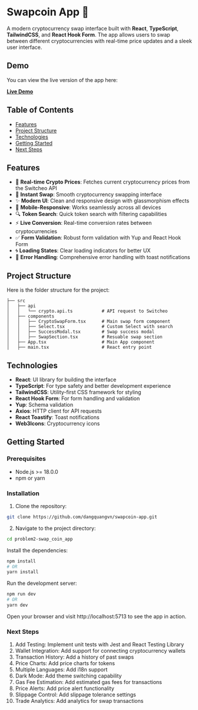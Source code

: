 # Swapcoin App 💱

A modern cryptocurrency swap interface built with **React**, **TypeScript**, **TailwindCSS**, and **React Hook Form**. The app allows users to swap between different cryptocurrencies with real-time price updates and a sleek user interface.

## Demo

You can view the live version of the app here:

**[Live Demo](https://dangquangvn.github.io/trandangquang_99tech/)**

## Table of Contents

- [Features](#features)
- [Project Structure](#project-structure)
- [Technologies](#technologies)
- [Getting Started](#getting-started)
- [Next Steps](#next-steps)

## Features

- 💱 **Real-time Crypto Prices**: Fetches current cryptocurrency prices from the Switcheo API
- 🔄 **Instant Swap**: Smooth cryptocurrency swapping interface
- ✨ **Modern UI**: Clean and responsive design with glassmorphism effects
- 📱 **Mobile-Responsive**: Works seamlessly across all devices
- 🔍 **Token Search**: Quick token search with filtering capabilities
- ⚡ **Live Conversion**: Real-time conversion rates between cryptocurrencies
- ✅ **Form Validation**: Robust form validation with Yup and React Hook Form
- 🌀 **Loading States**: Clear loading indicators for better UX
- 🎯 **Error Handling**: Comprehensive error handling with toast notifications

## Project Structure

Here is the folder structure for the project:

```
├── src
│   ├── api
│   │   └── crypto.api.ts           # API request to Switcheo
│   ├── components
│   │   ├── CryptoSwapForm.tsx      # Main swap form component
│   │   ├── Select.tsx              # Custom Select with search
│   │   ├── SuccessModal.tsx        # Swap success modal
│   │   ├── SwapSection.tsx         # Resuable swap section
│   ├── App.tsx                     # Main App component
│   ├── main.tsx                    # React entry point
```

## Technologies

- **React**: UI library for building the interface
- **TypeScript**: For type safety and better development experience
- **TailwindCSS**: Utility-first CSS framework for styling
- **React Hook Form**: For form handling and validation
- **Yup**: Schema validation
- **Axios**: HTTP client for API requests
- **React Toastify**: Toast notifications
- **Web3Icons**: Cryptocurrency icons

## Getting Started

### Prerequisites

- Node.js >= 18.0.0
- npm or yarn

### Installation

1. Clone the repository:

```sh
git clone https://github.com/dangquangvn/swapcoin-app.git
```

2. Navigate to the project directory:

```sh
cd problem2-swap_coin_app
```

Install the dependencies:

```sh
npm install
# OR
yarn install
```

Run the development server:

```sh
npm run dev
# OR
yarn dev
```

Open your browser and visit http://localhost:5713 to see the app in action.

### Next Steps

1. Add Testing: Implement unit tests with Jest and React Testing Library
2. Wallet Integration: Add support for connecting cryptocurrency wallets
3. Transaction History: Add a history of past swaps
4. Price Charts: Add price charts for tokens
5. Multiple Languages: Add i18n support
6. Dark Mode: Add theme switching capability
7. Gas Fee Estimation: Add estimated gas fees for transactions
8. Price Alerts: Add price alert functionality
9. Slippage Control: Add slippage tolerance settings
10. Trade Analytics: Add analytics for swap transactions
